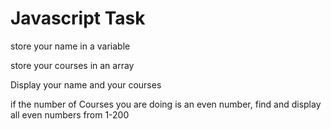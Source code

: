 <h1>Javascript Task</h1>
<p>store your name in a variable</p>
<p>store your courses in an array</p>
<p>Display your name and your courses</p>
<p>if the number of Courses  you are doing is an even number, find and display all even numbers from 1-200</p>